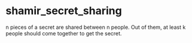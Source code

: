 # shamir_secret_sharing
n pieces of a secret are shared between n people. Out of them, at least k people should come together to get the secret. 
